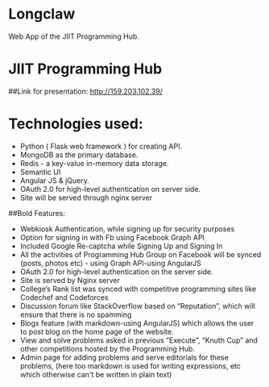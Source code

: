 # Longclaw
Web App of the JIIT Programming Hub.
# JIIT Programming Hub
##Link for presentation: http://159.203.102.39/
# Technologies used:


+ Python ( Flask web framework ) for creating API.
+ MongoDB as the primary database.
+ Redis -  a key-value in-memory data storage.
+ Semantic UI
+ Angular JS & jQuery. 
+ OAuth 2.0 for high-level authentication on server side.
+ Site will be served through nginx server

##Bold Features:


+ Webkiosk Authentication, while signing up for security purposes
+ Option for signing in with Fb using Facebook Graph API
+ Included Google Re-captcha while Signing Up and Signing In
+ All the activities of Programming Hub Group on Facebook will be synced (posts, photos etc) - using Graph API-using AngularJS
+ OAuth 2.0 for high-level authentication on the server side.
+ Site is served by Nginx server
+ College’s Rank list was synced with competitive programming sites like Codechef and Codeforces
+ Discussion forum like StackOverflow based on “Reputation”, which will ensure that there is no spamming
+ Blogs feature (with markdown-using AngularJS) which allows the user to post blog on the home page of the website.
+ View and solve problems asked in previous “Execute”, “Knuth Cup” and other competitions hosted by the Programming Hub.
+ Admin page for adding problems and serve editorials for these problems, (here too markdown is used for writing expressions, etc which otherwise can't be written in plain text)


